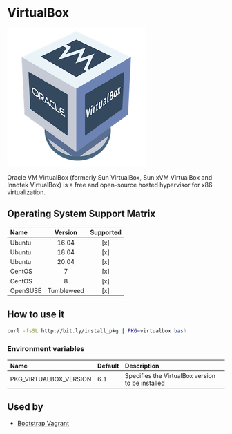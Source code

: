 # VirtualBox

![Logo](../../docs/img/virtualbox.png)

Oracle VM VirtualBox (formerly Sun VirtualBox, Sun xVM VirtualBox and
Innotek VirtualBox) is a free and open-source hosted hypervisor for
x86 virtualization.
## Operating System Support Matrix

| Name       | Version    | Supported |
|:-----------|:----------:|:---------:|
| Ubuntu     | 16.04      | [x]       |
| Ubuntu     | 18.04      | [x]       |
| Ubuntu     | 20.04      | [x]       |
| CentOS     | 7          | [x]       |
| CentOS     | 8          | [x]       |
| OpenSUSE   | Tumbleweed | [x]       |

## How to use it

```bash
curl -fsSL http://bit.ly/install_pkg | PKG=virtualbox bash
```
### Environment variables

| Name                   | Default | Description                                      |
|:-----------------------|:--------|:-------------------------------------------------|
| PKG_VIRTUALBOX_VERSION | 6.1     | Specifies the VirtualBox version to be installed |

## Used by

- [Bootstrap Vagrant](https://github.com/electrocucaracha/bootstrap-vagrant)
